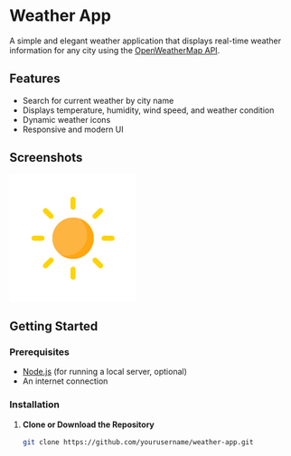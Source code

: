# Weather App

A simple and elegant weather application that displays real-time weather information for any city using the [OpenWeatherMap API](https://openweathermap.org/api).

## Features

- Search for current weather by city name
- Displays temperature, humidity, wind speed, and weather condition
- Dynamic weather icons
- Responsive and modern UI

## Screenshots

![Weather App Screenshot](images/clear.png)

## Getting Started

### Prerequisites

- [Node.js](https://nodejs.org/) (for running a local server, optional)
- An internet connection

### Installation

1. **Clone or Download the Repository**

   ```sh
   git clone https://github.com/yourusername/weather-app.git